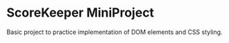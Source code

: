 <h1>ScoreKeeper MiniProject</h1>

Basic project to practice implementation of DOM elements and CSS styling.
